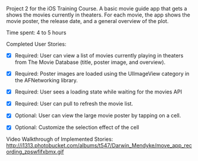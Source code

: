 Project 2 for the iOS Training Course. 
A basic movie guide app that gets a shows the movies currently in theaters. For each movie, the app shows the movie poster, the release date, and a general overview of the plot. 

Time spent: 4 to 5 hours

Completed User Stories:
 * [x] Required: User can view a list of movies currently playing in theaters from The Movie Database (title, poster image, and overview).

 * [x] Required: Poster images are loaded using the UIImageView category in the AFNetworking library.
 * [x] Required: User sees a loading state while waiting for the movies API
 * [x] Required: User can pull to refresh the movie list.
 * [x] Optional: User can view the large movie poster by tapping on a cell.
 * [x] Optional: Customize the selection effect of the cell
 
Video Walkthrough of Implemented Stories:
http://i1313.photobucket.com/albums/t547/Darwin_Mendyke/move_app_recording_zpswfifxbmx.gif

